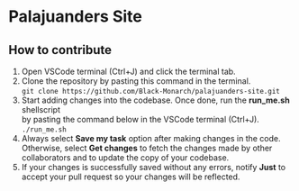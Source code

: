 # Palajuanders Site

## How to contribute        
1. Open VSCode terminal (Ctrl+J) and click the terminal tab.
1. Clone the repository by pasting this command in the terminal. \
`git clone https://github.com/Black-Monarch/palajuanders-site.git` 
1. Start adding changes into the codebase. Once done, run the **run_me.sh** shellscript \
by pasting the command below in the VSCode terminal (Ctrl+J). \
`./run_me.sh`
1. Always select **Save my task** option after making changes in the code. \
Otherwise, select **Get changes** to fetch the changes made by other collaborators and to update the copy of your codebase.
1. If your changes is successfully saved without any errors, notify **Just** to accept your pull request so your changes will be reflected.
